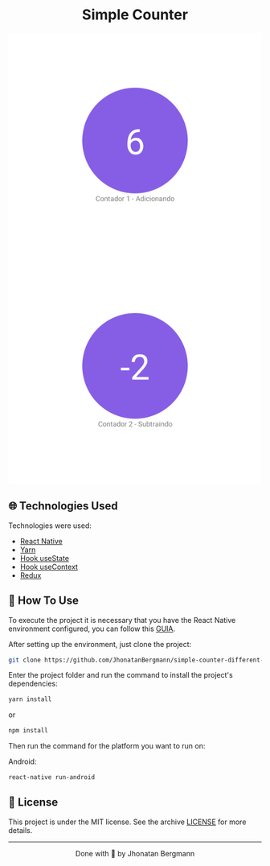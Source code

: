<h1 align="center">
  Simple Counter
  <br>
</h1>

<p align="center">
  <img src="readme/screenshot.png" alt="img" >
</p>

## 🌐 Technologies Used
Technologies were used:

- [React Native](https://reactnative.dev/)
- [Yarn](https://yarnpkg.com/)
- [Hook useState](https://pt-br.reactjs.org/docs/hooks-state.html)
- [Hook useContext](https://pt-br.reactjs.org/docs/hooks-reference.html#usecontext)
- [Redux](https://redux.js.org/)

## 📱 How To Use 

To execute the project it is necessary that you have the React Native environment configured, you can follow this [GUIA](https://reactnative.dev/docs/environment-setup).

After setting up the environment, just clone the project:

```sh
git clone https://github.com/JhonatanBergmann/simple-counter-different-states.git
```

Enter the project folder and run the command to install the project's dependencies:

```sh
yarn install
```
or
```sh
npm install
```

Then run the command for the platform you want to run on:

Android:

```sh
react-native run-android
```

## 📝 License

This project is under the MIT license. See the archive [LICENSE](LICENSE) for more details.

---

<p align="center">
 Done with 💜 by Jhonatan Bergmann
</p>
